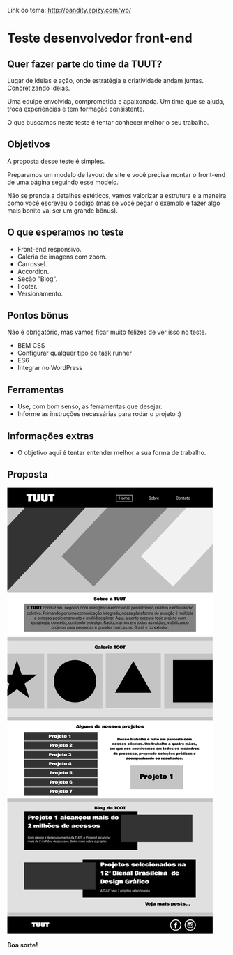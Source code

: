 Link do tema: http://pandity.epizy.com/wp/

# Teste desenvolvedor front-end

## Quer fazer parte do time da TUUT?

Lugar de ideias e ação, onde estratégia e criatividade andam juntas.
Concretizando ideias.

Uma equipe envolvida, comprometida e apaixonada. Um time que se ajuda, troca experiências e tem formação consistente.

O que buscamos neste teste é tentar conhecer melhor o seu trabalho.

## Objetivos

A proposta desse teste é simples. 

Preparamos um modelo de layout de site e você precisa montar o front-end de uma página seguindo esse modelo.

Não se prenda a detalhes estéticos, vamos valorizar a estrutura e a maneira como você escreveu o código (mas se você pegar o exemplo e fazer algo mais bonito vai ser um grande bônus).

## O que esperamos no teste

* Front-end responsivo.
* Galeria de imagens com zoom.
* Carrossel.
* Accordion.
* Seção "Blog".
* Footer.
* Versionamento.

## Pontos bônus

Não é obrigatório, mas vamos ficar muito felizes de ver isso no teste.

* BEM CSS
* Configurar qualquer tipo de task runner
* ES6
* Integrar no WordPress

## Ferramentas

* Use, com bom senso, as ferramentas que desejar.
* Informe as instruções necessárias para rodar o projeto :)

## Informações extras

* O objetivo aqui é tentar entender melhor a sua forma de trabalho.

## Proposta

![alt text](/Desktop.png)

**Boa sorte!**
